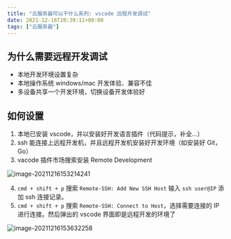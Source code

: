 ```yaml
---
title: "云服务器可以干什么系列: vscode 远程开发调试"
date: 2021-12-16T20:39:11+08:00
tags: ["云服务器"]
---
```


## 为什么需要远程开发调试

- 本地开发环境设置复杂
- 本地操作系统 windows/mac 开发体验、兼容不佳
- 多设备共享一个开发环境，切换设备开发体验好

## 如何设置

1. 本地已安装 vscode，并以安装好开发语言插件（代码提示，补全...）
2. ssh 能连接上远程开发机，并且远程开发机安装好开发环境（如安装好 Git，Go）
3. vacode 插件市场搜索安装 Remote Development

![image-20211216153214241](http://ganghuan.oss-cn-shenzhen.aliyuncs.com/img/image-20211216153214241-2021-12-16.png)

4. `cmd + shift + p` 搜索 `Remote-SSH: Add New SSH Host` 输入 `ssh user@IP` 添加 ssh 连接记录。
5. `cmd + shift + p` 搜索 `Remote-SSH: Connect to Host`，选择需要连接的 IP 进行连接。然后弹出的 vscode 界面即是远程开发的环境了

![image-20211216153632258](http://ganghuan.oss-cn-shenzhen.aliyuncs.com/img/image-20211216153632258-2021-12-16.png)

 

